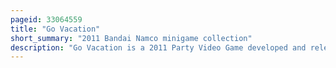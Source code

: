 ```yaml
---
pageid: 33064559
title: "Go Vacation"
short_summary: "2011 Bandai Namco minigame collection"
description: "Go Vacation is a 2011 Party Video Game developed and released by bandai namco Games for the Wii and nintendo Switch. It is the third Game in the we ski Series and a Spinoff of the previous two main Titles. Up to four Players can compete against each other in over 50 sport-based Mini-Games that take Place in four fictional Island Resorts. Minigames range from Activities like kayaking and Horseback riding to Activities like table Hockey and Minigolf. Different Resorts can be accessed using Vehicles such as Trolleys and Bicycles. Players can customize the outfit of their avatar and decorate their house with furniture."
---
```

